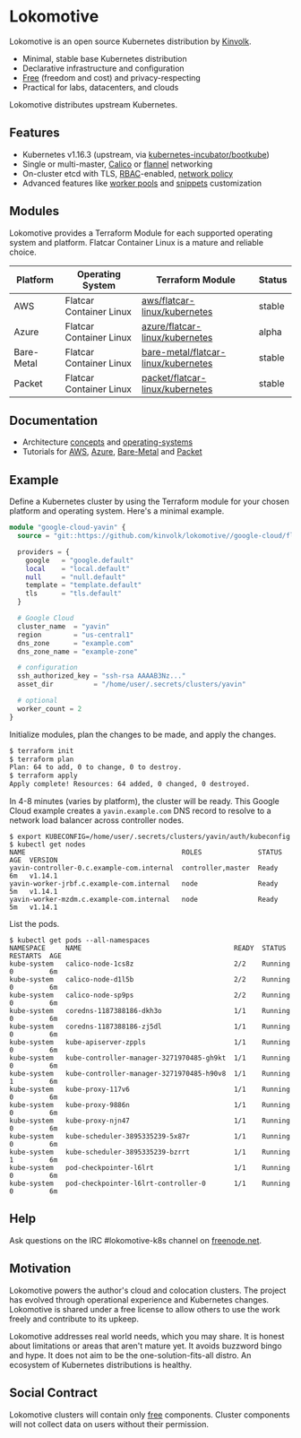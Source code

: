 # Lokomotive

Lokomotive is an open source Kubernetes distribution by [Kinvolk](https://kinvolk.io/).

* Minimal, stable base Kubernetes distribution
* Declarative infrastructure and configuration
* [Free](#social-contract) (freedom and cost) and privacy-respecting
* Practical for labs, datacenters, and clouds

Lokomotive distributes upstream Kubernetes.

## Features

* Kubernetes v1.16.3 (upstream, via [kubernetes-incubator/bootkube](https://github.com/kubernetes-incubator/bootkube))
* Single or multi-master, [Calico](https://www.projectcalico.org/) or [flannel](https://github.com/coreos/flannel) networking
* On-cluster etcd with TLS, [RBAC](https://kubernetes.io/docs/admin/authorization/rbac/)-enabled, [network policy](https://kubernetes.io/docs/concepts/services-networking/network-policies/)
* Advanced features like [worker pools](advanced/worker-pools/) and [snippets](advanced/customization/#flatcar-linux) customization

## Modules

Lokomotive provides a Terraform Module for each supported operating system and platform. Flatcar Container Linux is a mature and reliable choice.

| Platform      | Operating System | Terraform Module | Status |
|---------------|------------------|------------------|--------|
| AWS           | Flatcar Container Linux | [aws/flatcar-linux/kubernetes](flatcar-linux/aws.md) | stable |
| Azure         | Flatcar Container Linux | [azure/flatcar-linux/kubernetes](flatcar-linux/azure.md) | alpha |
| Bare-Metal    | Flatcar Container Linux | [bare-metal/flatcar-linux/kubernetes](flatcar-linux/bare-metal.md) | stable |
| Packet        | Flatcar Container Linux | [packet/flatcar-linux/kubernetes](flatcar-linux/packet.md) | stable |

## Documentation

* Architecture [concepts](architecture/concepts.md) and [operating-systems](architecture/operating-systems.md)
* Tutorials for [AWS](flatcar-linux/aws.md), [Azure](flatcar-linux/azure.md), [Bare-Metal](flatcar-linux/bare-metal.md) and [Packet](flatcar-linux/packet.md)

## Example

Define a Kubernetes cluster by using the Terraform module for your chosen platform and operating system. Here's a minimal example.

```tf
module "google-cloud-yavin" {
  source = "git::https://github.com/kinvolk/lokomotive//google-cloud/flatcar-linux/kubernetes?ref=<hash>"

  providers = {
    google   = "google.default"
    local    = "local.default"
    null     = "null.default"
    template = "template.default"
    tls      = "tls.default"
  }

  # Google Cloud
  cluster_name  = "yavin"
  region        = "us-central1"
  dns_zone      = "example.com"
  dns_zone_name = "example-zone"

  # configuration
  ssh_authorized_key = "ssh-rsa AAAAB3Nz..."
  asset_dir          = "/home/user/.secrets/clusters/yavin"

  # optional
  worker_count = 2
}
```

Initialize modules, plan the changes to be made, and apply the changes.

```sh
$ terraform init
$ terraform plan
Plan: 64 to add, 0 to change, 0 to destroy.
$ terraform apply
Apply complete! Resources: 64 added, 0 changed, 0 destroyed.
```

In 4-8 minutes (varies by platform), the cluster will be ready. This Google Cloud example creates a `yavin.example.com` DNS record to resolve to a network load balancer across controller nodes.

```
$ export KUBECONFIG=/home/user/.secrets/clusters/yavin/auth/kubeconfig
$ kubectl get nodes
NAME                                       ROLES              STATUS  AGE  VERSION
yavin-controller-0.c.example-com.internal  controller,master  Ready   6m   v1.14.1
yavin-worker-jrbf.c.example-com.internal   node               Ready   5m   v1.14.1
yavin-worker-mzdm.c.example-com.internal   node               Ready   5m   v1.14.1
```

List the pods.

```
$ kubectl get pods --all-namespaces
NAMESPACE     NAME                                      READY  STATUS    RESTARTS  AGE
kube-system   calico-node-1cs8z                         2/2    Running   0         6m
kube-system   calico-node-d1l5b                         2/2    Running   0         6m
kube-system   calico-node-sp9ps                         2/2    Running   0         6m
kube-system   coredns-1187388186-dkh3o                  1/1    Running   0         6m
kube-system   coredns-1187388186-zj5dl                  1/1    Running   0         6m
kube-system   kube-apiserver-zppls                      1/1    Running   0         6m
kube-system   kube-controller-manager-3271970485-gh9kt  1/1    Running   0         6m
kube-system   kube-controller-manager-3271970485-h90v8  1/1    Running   1         6m
kube-system   kube-proxy-117v6                          1/1    Running   0         6m
kube-system   kube-proxy-9886n                          1/1    Running   0         6m
kube-system   kube-proxy-njn47                          1/1    Running   0         6m
kube-system   kube-scheduler-3895335239-5x87r           1/1    Running   0         6m
kube-system   kube-scheduler-3895335239-bzrrt           1/1    Running   1         6m
kube-system   pod-checkpointer-l6lrt                    1/1    Running   0         6m
kube-system   pod-checkpointer-l6lrt-controller-0       1/1    Running   0         6m
```

## Help

Ask questions on the IRC #lokomotive-k8s channel on [freenode.net](http://freenode.net/).

## Motivation

Lokomotive powers the author's cloud and colocation clusters. The project has evolved through operational experience and Kubernetes changes. Lokomotive is shared under a free license to allow others to use the work freely and contribute to its upkeep.

Lokomotive addresses real world needs, which you may share. It is honest about limitations or areas that aren't mature yet. It avoids buzzword bingo and hype. It does not aim to be the one-solution-fits-all distro. An ecosystem of Kubernetes distributions is healthy.

## Social Contract

Lokomotive clusters will contain only [free](https://www.debian.org/intro/free) components. Cluster components will not collect data on users without their permission.
